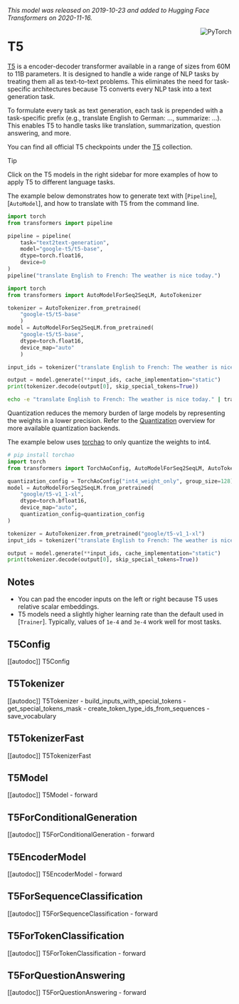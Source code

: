 <!--Copyright 2020 The HuggingFace Team. All rights reserved.

Licensed under the Apache License, Version 2.0 (the "License"); you may not use this file except in compliance with
the License. You may obtain a copy of the License at

http://www.apache.org/licenses/LICENSE-2.0

Unless required by applicable law or agreed to in writing, software distributed under the License is distributed on
an "AS IS" BASIS, WITHOUT WARRANTIES OR CONDITIONS OF ANY KIND, either express or implied. See the License for the
specific language governing permissions and limitations under the License.

⚠️ Note that this file is in Markdown but contain specific syntax for our doc-builder (similar to MDX) that may not be
rendered properly in your Markdown viewer.

-->
*This model was released on 2019-10-23 and added to Hugging Face Transformers on 2020-11-16.*

<div style="float: right;">
    <div class="flex flex-wrap space-x-1">
        <img alt="PyTorch" src="https://img.shields.io/badge/PyTorch-DE3412?style=flat&logo=pytorch&logoColor=white">
    </div>
</div>

# T5

[T5](https://huggingface.co/papers/1910.10683) is a encoder-decoder transformer available in a range of sizes from 60M to 11B parameters. It is designed to handle a wide range of NLP tasks by treating them all as text-to-text problems. This eliminates the need for task-specific architectures because T5 converts every NLP task into a text generation task.

To formulate every task as text generation, each task is prepended with a task-specific prefix (e.g., translate English to German: ..., summarize: ...). This enables T5 to handle tasks like translation, summarization, question answering, and more.

You can find all official T5 checkpoints under the [T5](https://huggingface.co/collections/google/t5-release-65005e7c520f8d7b4d037918) collection.

> [!TIP]
> Click on the T5 models in the right sidebar for more examples of how to apply T5 to different language tasks.

The example below demonstrates how to generate text with [`Pipeline`], [`AutoModel`], and how to translate with T5 from the command line.

<hfoptions id="usage">
<hfoption id="Pipeline">

```py
import torch
from transformers import pipeline

pipeline = pipeline(
    task="text2text-generation",
    model="google-t5/t5-base",
    dtype=torch.float16,
    device=0
)
pipeline("translate English to French: The weather is nice today.")
```

</hfoption>
<hfoption id="AutoModel">

```py
import torch
from transformers import AutoModelForSeq2SeqLM, AutoTokenizer

tokenizer = AutoTokenizer.from_pretrained(
    "google-t5/t5-base"
    )
model = AutoModelForSeq2SeqLM.from_pretrained(
    "google-t5/t5-base",
    dtype=torch.float16,
    device_map="auto"
    )

input_ids = tokenizer("translate English to French: The weather is nice today.", return_tensors="pt").to(model.device)

output = model.generate(**input_ids, cache_implementation="static")
print(tokenizer.decode(output[0], skip_special_tokens=True))
```

</hfoption>
<hfoption id="transformers CLI">

```bash
echo -e "translate English to French: The weather is nice today." | transformers run text2text-generation --model google-t5/t5-base --device 0
```

</hfoption>
</hfoptions>

Quantization reduces the memory burden of large models by representing the weights in a lower precision. Refer to the [Quantization](../quantization/overview) overview for more available quantization backends.

The example below uses [torchao](../quantization/torchao) to only quantize the weights to int4.

```py
# pip install torchao
import torch
from transformers import TorchAoConfig, AutoModelForSeq2SeqLM, AutoTokenizer

quantization_config = TorchAoConfig("int4_weight_only", group_size=128)
model = AutoModelForSeq2SeqLM.from_pretrained(
    "google/t5-v1_1-xl",
    dtype=torch.bfloat16,
    device_map="auto",
    quantization_config=quantization_config
)

tokenizer = AutoTokenizer.from_pretrained("google/t5-v1_1-xl")
input_ids = tokenizer("translate English to French: The weather is nice today.", return_tensors="pt").to(model.device)

output = model.generate(**input_ids, cache_implementation="static")
print(tokenizer.decode(output[0], skip_special_tokens=True))
```

## Notes

- You can pad the encoder inputs on the left or right because T5 uses relative scalar embeddings.
- T5 models need a slightly higher learning rate than the default used in [`Trainer`]. Typically, values of `1e-4` and `3e-4` work well for most tasks.

## T5Config

[[autodoc]] T5Config

## T5Tokenizer

[[autodoc]] T5Tokenizer
    - build_inputs_with_special_tokens
    - get_special_tokens_mask
    - create_token_type_ids_from_sequences
    - save_vocabulary

## T5TokenizerFast

[[autodoc]] T5TokenizerFast

## T5Model

[[autodoc]] T5Model
    - forward

## T5ForConditionalGeneration

[[autodoc]] T5ForConditionalGeneration
    - forward

## T5EncoderModel

[[autodoc]] T5EncoderModel
    - forward

## T5ForSequenceClassification

[[autodoc]] T5ForSequenceClassification
    - forward

## T5ForTokenClassification

[[autodoc]] T5ForTokenClassification
    - forward

## T5ForQuestionAnswering

[[autodoc]] T5ForQuestionAnswering
    - forward
